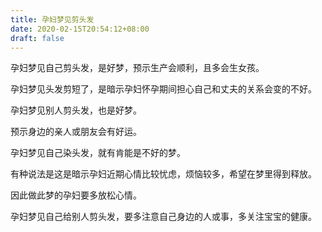 ```yaml
---
title: 孕妇梦见剪头发
date: 2020-02-15T20:54:12+08:00
draft: false
---
```


孕妇梦见自己剪头发，是好梦，预示生产会顺利，且多会生女孩。


孕妇梦见头发剪短了，是暗示孕妇怀孕期间担心自己和丈夫的关系会变的不好。


孕妇梦见别人剪头发，也是好梦。

预示身边的亲人或朋友会有好运。


孕妇梦见自己染头发，就有肯能是不好的梦。

有种说法是这是暗示孕妇近期心情比较忧虑，烦恼较多，希望在梦里得到释放。

因此做此梦的孕妇要多放松心情。


孕妇梦见自己给别人剪头发，要多注意自己身边的人或事，多关注宝宝的健康。

